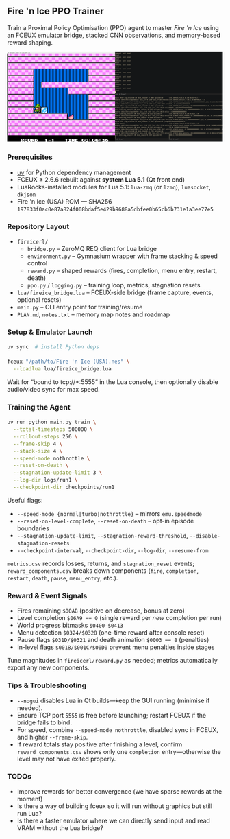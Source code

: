 ## Fire 'n Ice PPO Trainer

Train a Proximal Policy Optimisation (PPO) agent to master *Fire 'n Ice* using an FCEUX emulator bridge, stacked CNN observations, and memory-based reward shaping.

![Gameplay Screenshot](screenshot.png)

### Prerequisites
- [uv](https://docs.astral.sh/uv/) for Python dependency management
- FCEUX ≥ 2.6.6 rebuilt against **system Lua 5.1** (Qt front end)
- LuaRocks-installed modules for Lua 5.1: `lua-zmq` (or `lzmq`), `luasocket`, `dkjson`
- Fire 'n Ice (USA) ROM — SHA256 `197833f0ac0e87a824f008bdaf5e429b9688a5dbfee0b65cb6b731e1a3ee77e5`

### Repository Layout
- `fireicerl/`
  - `bridge.py` – ZeroMQ REQ client for Lua bridge
  - `environment.py` – Gymnasium wrapper with frame stacking & speed control
  - `reward.py` – shaped rewards (fires, completion, menu entry, restart, death)
  - `ppo.py` / `logging.py` – training loop, metrics, stagnation resets
- `lua/fireice_bridge.lua` – FCEUX-side bridge (frame capture, events, optional resets)
- `main.py` – CLI entry point for training/resume
- `PLAN.md`, `notes.txt` – memory map notes and roadmap

### Setup & Emulator Launch
```bash
uv sync  # install Python deps

fceux "/path/to/Fire 'n Ice (USA).nes" \
  --loadlua lua/fireice_bridge.lua
```
Wait for “bound to tcp://*:5555” in the Lua console, then optionally disable audio/video sync for max speed.

### Training the Agent
```bash
uv run python main.py train \
  --total-timesteps 500000 \
  --rollout-steps 256 \
  --frame-skip 4 \
  --stack-size 4 \
  --speed-mode nothrottle \
  --reset-on-death \
  --stagnation-update-limit 3 \
  --log-dir logs/run1 \
  --checkpoint-dir checkpoints/run1
```
Useful flags:
- `--speed-mode {normal|turbo|nothrottle}` – mirrors `emu.speedmode`
- `--reset-on-level-complete`, `--reset-on-death` – opt-in episode boundaries
- `--stagnation-update-limit`, `--stagnation-reward-threshold`, `--disable-stagnation-resets`
- `--checkpoint-interval`, `--checkpoint-dir`, `--log-dir`, `--resume-from`

`metrics.csv` records losses, returns, and `stagnation_reset` events; `reward_components.csv` breaks down components (`fire`, `completion`, `restart`, `death`, `pause`, `menu_entry`, etc.).

### Reward & Event Signals
- Fires remaining `$00AB` (positive on decrease, bonus at zero)
- Level completion `$06A9 == 0` (single reward per *new* completion per run)
- World progress bitmasks `$0400–$0413`
- Menu detection `$0324/$0328` (one-time reward after console reset)
- Pause flags `$031D/$0321` and death animation `$0003 == 8` (penalties)
- In-level flags `$0018/$001C/$00D0` prevent menu penalties inside stages

Tune magnitudes in `fireicerl/reward.py` as needed; metrics automatically export any new components.

### Tips & Troubleshooting
- `--nogui` disables Lua in Qt builds—keep the GUI running (minimise if needed).
- Ensure TCP port `5555` is free before launching; restart FCEUX if the bridge fails to bind.
- For speed, combine `--speed-mode nothrottle`, disabled sync in FCEUX, and higher `--frame-skip`.
- If reward totals stay positive after finishing a level, confirm `reward_components.csv` shows only one `completion` entry—otherwise the level may not have exited properly.

### TODOs

- Improve rewards for better convergence (we have sparse rewards at the
  moment)
- Is there a way of building fceux so it will run without graphics but
  still run Lua?
- Is there a faster emulator where we can directly send input and read
  VRAM without the Lua bridge?

